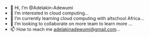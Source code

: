 - 👋 Hi, I’m @Adelakin-Adewumi
- 👀 I’m interested in cloud computing...
- 🌱 I’m currently learning cloud computing with altschool Africa...
- 💞️ I’m looking to collaborate on more team to learn more ...
- 📫 How to reach me adelakinadewumi@gmail.com...

<!---
Adelakin-Adewumi/Adelakin-Adewumi is a ✨ special ✨ repository because its `README.md` (this file) appears on your GitHub profile.
You can click the Preview link to take a look at your changes.
--->
